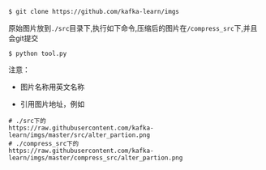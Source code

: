 ```bash
$ git clone https://github.com/kafka-learn/imgs
```

原始图片放到`./src`目录下,执行如下命令,压缩后的图片在`/compress_src`下,并且会git提交
```
$ python tool.py
```

注意：

* 图片名称用英文名称

* 引用图片地址，例如

```
# ./src下的
https://raw.githubusercontent.com/kafka-learn/imgs/master/src/alter_partion.png
# ./compress_src下的
https://raw.githubusercontent.com/kafka-learn/imgs/master/compress_src/alter_partion.png
```
